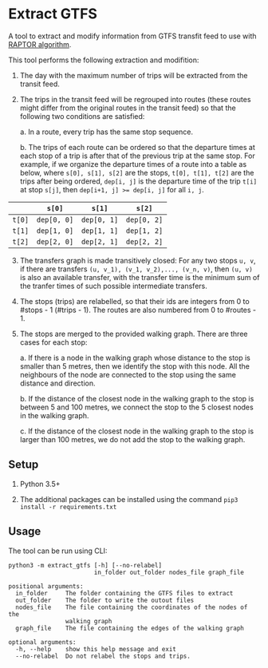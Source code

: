 # Extract GTFS

A tool to extract and modify information from GTFS transfit feed to use with
[RAPTOR algorithm](https://github.com/ducminh-phan/RAPTOR).

This tool performs the following extraction and modifition:

1. The day with the maximum number of trips will be extracted from the transit feed.

2. The trips in the transit feed will be regrouped into routes (these routes might differ from the original routes
in the transit feed) so that the following two conditions are satisfied:

    a. In a route, every trip has the same stop sequence.
    
    b. The trips of each route can be ordered so that the departure times at each stop of a trip is after that of the
    previous trip at the same stop. For example, if we organize the departure times of a route into a table as below,
    where `s[0], s[1], s[2]` are the stops, `t[0], t[1], t[2]` are the trips after being ordered, `dep[i, j]` is the
    departure time of the trip `t[i]` at stop `s[j]`, then `dep[i+1, j] >= dep[i, j]` for all `i, j`.

|        | `s[0]`      | `s[1]`      | `s[2]`      |
| ------ | ----------- | ----------- | ----------- |
| `t[0]` | `dep[0, 0]` | `dep[0, 1]` | `dep[0, 2]` |
| `t[1]` | `dep[1, 0]` | `dep[1, 1]` | `dep[1, 2]` |
| `t[2]` | `dep[2, 0]` | `dep[2, 1]` | `dep[2, 2]` |

3. The transfers graph is made transitively closed: For any two stops `u, v`, if there are transfers
`(u, v_1), (v_1, v_2),..., (v_n, v)`, then `(u, v)` is also an available transfer, with the transfer time is the
minimum sum of the tranfer times of such possible intermediate transfers.

4. The stops (trips) are relabelled, so that their ids are integers from 0 to #stops - 1 (#trips - 1). The routes are
also numbered from 0 to #routes - 1.

5. The stops are merged to the provided walking graph. There are three cases for each stop:

    a. If there is a node in the walking graph whose distance to the stop is smaller than 5 metres, then we identify
    the stop with this node. All the neighbours of the node are connected to the stop using the same distance and
    direction.
    
    b. If the distance of the closest node in the walking graph to the stop is between 5 and 100 metres, we connect the
    stop to the 5 closest nodes in the walking graph.
    
    c. If the distance of the closest node in the walking graph to the stop is larger than 100 metres, we do not add the
    stop to the walking graph.

## Setup

1. Python 3.5+

2. The additional packages can be installed using the command `pip3 install -r requirements.txt`

## Usage

The tool can be run using CLI:

```
python3 -m extract_gtfs [-h] [--no-relabel]
                        in_folder out_folder nodes_file graph_file
```

```
positional arguments:
  in_folder     The folder containing the GTFS files to extract
  out_folder    The folder to write the outout files
  nodes_file    The file containing the coordinates of the nodes of the
                walking graph
  graph_file    The file containing the edges of the walking graph

optional arguments:
  -h, --help    show this help message and exit
  --no-relabel  Do not relabel the stops and trips.
```
